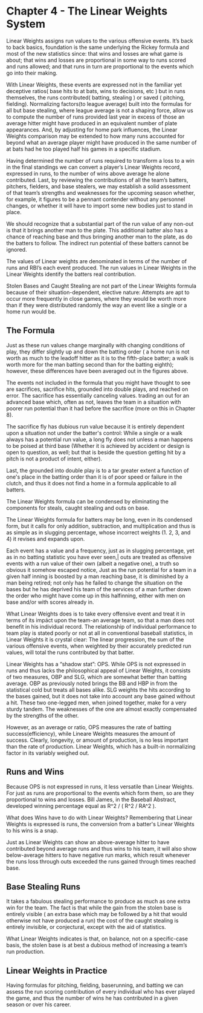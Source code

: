 # Chapter 4 - The Linear Weights System

Linear Weights assigns run values to the various offensive events. It’s back to back basics, foundation is the same underlying the Rickey formula and most of the new statistics since: that wins and losses are what game is about; that wins and losses are proportional in some way to runs scored and runs allowed; and that runs in turn are proportional to the events which go into their making.

With Linear Weights, these events are expressed not in the familiar yet deceptive ratios( base hits to at bats, wins to decisions, etc ) but in runs themselves, the runs contributed( batting, stealing ) or saved ( pitching, fielding). Normalizing factors(to league average) built into the formulas for all but base stealing, where league average is not a shaping force, allow us to compute the number of runs provided last year in excess of those an average hitter might have produced in an equivalent number of plate appearances. And, by adjusting for home park influences, the Linear Weights comparison may be extended to how many runs accounted for beyond what an average player might have produced in the same number of at bats had he too played half his games in a specific stadium.

Having determined the number of runs required to transform a loss to a win in the final standings we can convert a player’s Linear Weights record, expressed in runs, to the number of wins above average he alone contributed. Last, by reviewing the contributions of all the team’s batters, pitchers, fielders, and base stealers, we may establish a solid assessment of that team’s strengths and weaknesses for the upcoming season whether, for example, it figures to be a pennant contender without any personnel changes, or whether it will have to import some new bodies just to stand in place.

We should recognize that a substantial part of the run value of any non-out is that it brings another man to the plate. This additional batter also has a chance of reaching base and thus bringing another man to the plate, as do the batters to follow. The indirect run potential of these batters cannot be ignored.

The values of Linear weights are denominated in terms of the number of runs and RBI’s each event produced. The run values in Linear Weights in the Linear Weights identify the batters real contribution.

Stolen Bases and Caught Stealing are not part of the Linear Weights formula because of their situation-dependent, elective nature: Attempts are apt to occur more frequently in close games, where they would be worth more than if they were distributed randomly the way an event like a single or a home run would be.

## The Formula

Just as these run values change marginally with changing conditions of play, they differ slightly up and down the batting order ( a home run is not worth as much to the leadoff hitter as it is to the fifth-place batter; a walk is worth more for the man batting second than for the batting eighth); however, these differences have been averaged out in the figures above.

The events not included in the formula that you might have thought to see are sacrifices, sacrifice hits, grounded into double plays, and reached on error. The sacrifice has essentially canceling values. trading an out for an advanced base which, often as not, leaves the team in a situation with poorer run potential than it had before the sacrifice (more on this in Chapter 8).

The sacrifice fly has dubious run value because it is entirely dependent upon a situation not under the batter's control: While a single or a walk always has a potential run value, a long fly does not unless a man happens to be poised at third base (Whether it is achieved by accident or design is open to question, as well; but that is beside the question getting hit by a pitch is not a product of intent, either).

Last, the grounded into double play is to a tar greater extent a function of one's place in the batting order than it is of poor speed or failure in the clutch, and thus it does not find a home in a formula applicable to
all batters.

The Linear Weights formula can be condensed by eliminating the components for steals, caught stealing and outs on base.

The Linear Weights formula for batters may be long, even in its condensed form, but it calls for only addition, subtraction, and multiplication and thus is as simple as in slugging percentage, whose incorrect weights (1. 2, 3, and 4) it revises and expands upon.

Each event has a value and a frequency, just as in sIugging percentage, yet as in no batting statistic you have ever seen,| outs are treated as offensive events with a run value of their own (albeit a negative one), a truth so obvious it somehow escaped notice, Just as the run potential for a team in a given half inning is boosted by a man reaching base, it is diminished by a man being retired; not only has he failed to change the situation on the bases but he has deprived his team of the services of a man further down the order who might have come up in this halfinning, either with men on base and/or with scores already in.

What Linear Weights does is to take every offensive event and treat it in terms of its impáct upon the team-an average team, so that a man does not benefit in his individual record. The relationship of individual performance to team play is stated poorly or not at all in conventional baseball statistics, in Linear Weights it is crystal clear: The linear progression, the sum of the various offensive events, when weighted by their accurately predicted run values, will total the runs contributed by that batter.

Linear Weights has a “shadow stat”: OPS. While OPS is not expressed in runs and thus lacks the philosophical appeal of Linear Weights, it consists of two measures, OBP and SLG, which are somewhat better than batting average. OBP as previously noted brings the BB and HBP in from the statistical cold but treats all bases alike. SLG weights the hits according to the bases gained, but it does not take into account any base gained without a hit. These two one-legged men, when joined together, make for a very sturdy tandem. The weaknesses of the one are almost exactly compensated by the strengths of the other.

However, as an average or ratio, OPS measures the rate of batting success(efficiency), while Lineare Weights measures the amount of success. Clearly, longevity, or amount of production, is no less important than the rate of production. Linear Weights, which has a built-in normalizing factor in its variably weighed out.

## Runs and Wins

Because OPS is not expressed in runs, it less versatile than Linear Weights. For just as runs are proportional to the events which form them, so are they proportional to wins and losses. Bill James, in the Baseball Abstract, developed winning percentage equal as R^2 / ( R^2 / RA^2 ).

What does Wins have to do with Linear Weights? Remembering that Linear Weights is expressed is runs, the conversion from a batter's Linear Weights to his wins is a snap.

Just as Linear Weights can show an above-average hitter to have contributed beyond average runs and thus wins to his team, it will also show below-average hitters to have negative run marks, which result whenever the runs loss through outs exceeded the runs gained through times reached base.

## Base Stealing Runs

It takes a fabulous stealing performance to produce as much as one extra win for the team. The fact is that while the gain from the stolen base is entirely visible ( an extra base which may be followed by a hit that would otherwise not have produced a run) the cost of the caught stealing is entirely invisible, or conjectural, except with the aid of statistics.

What Linear Weights indicates is that, on balance, not on a specific-case basis, the stolen base is at best a dubious method of increasing a team’s run production.

## Linear Weights in Practice

Having formulas for pitching, fielding, baserunning, and batting we can assess the run scoring contribution of every individual who has ever played the game, and thus the number of wins he has contributed in a given season or over his career.

